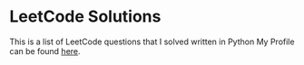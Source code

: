 # LeetCode Solutions
This is a list of LeetCode questions that I solved written in Python 
My Profile can be found [here](https://leetcode.com/ALLIA12/).